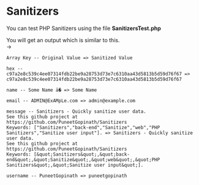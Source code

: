 # Sanitizers

You can test PHP Sanitizers using the file **SanitizersTest.php**

You will get an output which is similar to this.<br>
&rarr;

```
Array Key -- Original Value => Sanitized Value

hex -- c97a2e8c539c4ee07314fdb22be9a28753d73e7c6310aa43d5813b5d59d76f67 => c97a2e8c539c4ee07314fdb22be9a28753d73e7c6310aa43d5813b5d59d76f67

name -- Some Name ä� => Some Name

email -- ADMIN@ExAMpLe.com => admin@example.com

message -- Sanitizers - Quickly sanitize user data.
See this github project at https://github.com/PuneetGopinath/Sanitizers
Keywords: ["Sanitizers","back-end","Sanitize","web","PHP Sanitizers","Sanitize user input"]. => Sanitizers - Quickly sanitize user data.
See this github project at https://github.com/PuneetGopinath/Sanitizers
Keywords: [&quot;Sanitizers&quot;,&quot;back-end&quot;,&quot;Sanitize&quot;,&quot;web&quot;,&quot;PHP Sanitizers&quot;,&quot;Sanitize user input&quot;].

username -- PuneetGopinath => puneetgopinath


```